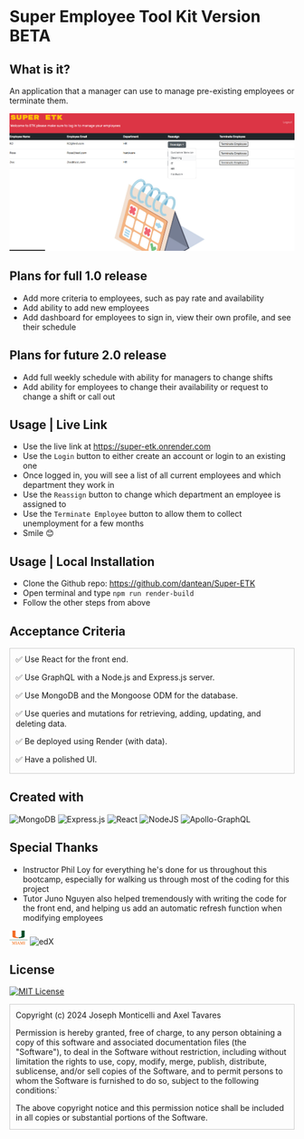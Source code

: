 # Super Employee Tool Kit Version BETA

## What is it?

An application that a manager can use to manage pre-existing employees or terminate them. 

![Example](/assets/ss.png)

## Plans for full 1.0 release

* Add more criteria to employees, such as pay rate and availability
* Add ability to add new employees
* Add dashboard for employees to sign in, view their own profile, and see their schedule

## Plans for future 2.0 release

* Add full weekly schedule with ability for managers to change shifts
* Add ability for employees to change their availability or request to change a shift or call out

## Usage | Live Link

* Use the live link at https://super-etk.onrender.com
* Use the `Login` button to either create an account or login to an existing one
* Once logged in, you will see a list of all current employees and which department they work in
* Use the `Reassign` button to change which department an employee is assigned to
* Use the `Terminate Employee` button to allow them to collect unemployment for a few months
* Smile 😊

## Usage | Local Installation

* Clone the Github repo: https://github.com/dantean/Super-ETK
* Open terminal and type `npm run render-build`
* Follow the other steps from above

## Acceptance Criteria

<div style="overflow-y: scroll; height: 200px; border: 1px solid #ccc; 
padding: 10px;">
✅ Use React for the front end.

✅ Use GraphQL with a Node.js and Express.js server.

✅ Use MongoDB and the Mongoose ODM for the database.

✅ Use queries and mutations for retrieving, adding, updating, and deleting data.

✅ Be deployed using Render (with data).

✅ Have a polished UI.

✅ Be responsive.

✅ Be interactive (i.e., accept and respond to user input).

✅ Include authentication (JWT).

✅ Protect sensitive API key information on the server.

✅ Have a clean repository that meets quality coding standards (file structure, naming conventions, best practices for class and id naming conventions, indentation, high-quality comments, and so on).

✅ Have a high-quality README (with unique name, description, technologies used, screenshot, and link to deployed application).

✅ Uses a web manifest.

✅ Uses a service worker for offline functionality.

✅ Is installable.
</div>

## Created with

![MongoDB](https://img.shields.io/badge/MongoDB-%234ea94b.svg?style=for-the-badge&logo=mongodb&logoColor=white)
![Express.js](https://img.shields.io/badge/express.js-%23404d59.svg?style=for-the-badge&logo=express&logoColor=%2361DAFB)
![React](https://img.shields.io/badge/react-%2320232a.svg?style=for-the-badge&logo=react&logoColor=%2361DAFB)
![NodeJS](https://img.shields.io/badge/node.js-6DA55F?style=for-the-badge&logo=node.js&logoColor=white)
![Apollo-GraphQL](https://img.shields.io/badge/-ApolloGraphQL-311C87?style=for-the-badge&logo=apollo-graphql)

## Special Thanks

* Instructor Phil Loy for everything he's done for us throughout this bootcamp, especially for walking us through most of the coding for this project
* Tutor Juno Nguyen also helped tremendously with writing the code for the front end, and helping us add an automatic refresh function when modifying employees

![University of Miami](./assets/umlogo.png) ![edX](https://img.shields.io/badge/edX-%2302262B.svg?style=for-the-badge&logo=edX&logoColor=white)

## License

[![MIT License](https://img.shields.io/badge/License-MIT-yellow.svg)](./LICENSE) 

<div style="overflow-y: scroll; height: 200px; border: 1px solid #ccc; 
padding: 10px;">
Copyright (c) 2024 Joseph Monticelli and Axel Tavares

Permission is hereby granted, free of charge, to any person obtaining a copy
of this software and associated documentation files (the "Software"), to deal
in the Software without restriction, including without limitation the rights
to use, copy, modify, merge, publish, distribute, sublicense, and/or sell
copies of the Software, and to permit persons to whom the Software is
furnished to do so, subject to the following conditions:`

The above copyright notice and this permission notice shall be included in all
copies or substantial portions of the Software.

THE SOFTWARE IS PROVIDED "AS IS", WITHOUT WARRANTY OF ANY KIND, EXPRESS OR
IMPLIED, INCLUDING BUT NOT LIMITED TO THE WARRANTIES OF MERCHANTABILITY,
FITNESS FOR A PARTICULAR PURPOSE AND NONINFRINGEMENT. IN NO EVENT SHALL THE
AUTHORS OR COPYRIGHT HOLDERS BE LIABLE FOR ANY CLAIM, DAMAGES OR OTHER
LIABILITY, WHETHER IN AN ACTION OF CONTRACT, TORT OR OTHERWISE, ARISING FROM,
OUT OF OR IN CONNECTION WITH THE SOFTWARE OR THE USE OR OTHER DEALINGS IN THE
SOFTWARE.
</div>

